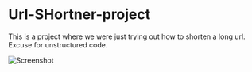# Url-SHortner-project


This is a project where we were just trying out how to shorten a long url. Excuse for unstructured code.  

![Screenshot](screenshot.jpeg)
